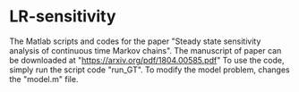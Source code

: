 # LR-sensitivity
The Matlab scripts and codes for the paper "Steady state sensitivity analysis of continuous time Markov chains". The manuscript of paper can be downloaded at "https://arxiv.org/pdf/1804.00585.pdf"
To use the code, simply run the script code "run_GT". To modify the model problem, changes the "model.m" file.
